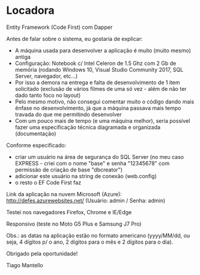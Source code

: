 # Locadora
Entity Framework (Code First) com Dapper

Antes de falar sobre o sistema, eu gostaria de explicar:
- A máquina usada para desenvolver a aplicação é muito (muito mesmo) antiga
- Configuração: Notebook c/ Intel Celeron de 1.5 Ghz com 2 Gb de memória (rodando Windows 10, Visual Studio Community 2017, SQL Server, navegador, etc...)
- Por isso a demora na entrega e falta de desenvolvimento de 1 item solicitado (exclusão de vários filmes de uma só vez - além de não ter dado tanto foco no layout)
- Pelo mesmo motivo, não consegui comentar muito o código dando mais ênfase no desenvolvimento, já que a máquina passava mais tempo travada do que me permitindo desenvolver
- Com um pouco mais de tempo (e uma máquina melhor), seria possível fazer uma especificação técnica diagramada e organizada (documentação)

Conforme especificado:
- criar um usuário na área de segurança do SQL Server (no meu caso EXPRESS - criei com o nome "base" e senha "12345678" com permissão de criação de base "dbcreator")
- adicionar este usuário na string de conexão (web.config)
- o resto o EF Code First faz

Link da aplicação na nuvem Microsoft (Azure): http://defes.azurewebsites.net/ (Usuário: admin / Senha: admin)

Testei nos navegadores Firefox, Chrome e IE/Edge

Responsivo (teste no Moto G5 Plus e Samsung J7 Pro)

Obs.: as datas na aplicação estão no formato americano (yyyy/MM/dd, ou seja, 4 dígitos p/ o ano, 2 dígitos para o mês e 2 dígitos para o dia).

Obrigado pela oportunidade!

Tiago Mantello
